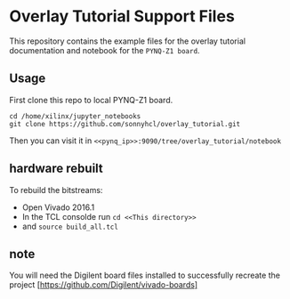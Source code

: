 # Overlay Tutorial Support Files

This repository contains the example files for the overlay tutorial
documentation and notebook for the `PYNQ-Z1 board`.

## Usage
First clone this repo to local PYNQ-Z1 board.
```console
cd /home/xilinx/jupyter_notebooks
git clone https://github.com/sonnyhcl/overlay_tutorial.git
```
Then you can visit it in `<<pynq_ip>>:9090/tree/overlay_tutorial/notebook`

## hardware rebuilt
To rebuild the bitstreams:
 * Open Vivado 2016.1
 * In the TCL consolde run `cd <<This directory>>`
 * and `source build_all.tcl`

## note
You will need the Digilent board files installed to successfully recreate the
project [https://github.com/Digilent/vivado-boards]
